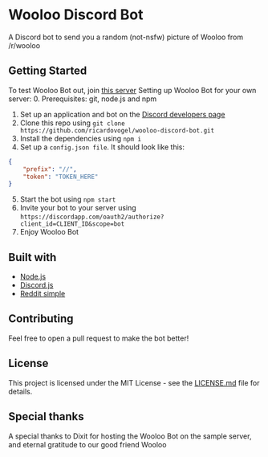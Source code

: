 # Wooloo Discord Bot
A Discord bot to send you a random (not-nsfw) picture of Wooloo from /r/wooloo

## Getting Started
To test Wooloo Bot out, join [this server](https://discord.gg/4uzKBZR)
Setting up Wooloo Bot for your own server:
0. Prerequisites: git, node.js and npm
1. Set up an application and bot on the [Discord developers page](https://discordapp.com/developers/applications/)
2. Clone this repo using `git clone https://github.com/ricardovogel/wooloo-discord-bot.git`
3. Install the dependencies using `npm i`
4. Set up a `config.json file`. It should look like this:
```json
{
    "prefix": "//",
    "token": "TOKEN_HERE"
}
```
5. Start the bot using `npm start`
6. Invite your bot to your server using `https://discordapp.com/oauth2/authorize?client_id=CLIENT_ID&scope=bot`
7. Enjoy Wooloo Bot

## Built with
- [Node.js](https://nodejs.org/en/)
- [Discord.js](https://discord.js.org/#/)
- [Reddit simple](https://www.npmjs.com/package/reddit-simple)

## Contributing
Feel free to open a pull request to make the bot better!

## License
This project is licensed under the MIT License - see the [LICENSE.md](https://github.com/ricardovogel/wooloo-discord-bot/blob/master/LICENSE.md) file for details.

## Special thanks
A special thanks to Dixit for hosting the Wooloo Bot on the sample server, and eternal gratitude to our good friend Wooloo

